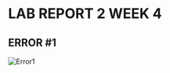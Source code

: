 # LAB REPORT 2 WEEK 4

## **ERROR #1**

![Error1](https://gyazo.com/7f7bd65c1f73eb05877447d4303d2e53)

